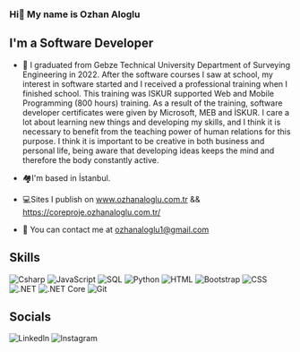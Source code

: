 ###  Hi👋 My name is Ozhan Aloglu

## I'm a Software Developer

- 💬 I graduated from Gebze Technical University Department of Surveying Engineering in 2022. After the software courses I saw at school, my interest in software started and I received a professional training when I finished school. This training was ISKUR supported Web and Mobile Programming (800 hours) training. As a result of the training, software developer certificates were given by Microsoft, MEB and İSKUR. I care a lot about learning new things and developing my skills, and I think it is necessary to benefit from the teaching power of human relations for this purpose. I think it is important to be creative in both business and personal life, being aware that developing ideas keeps the mind and therefore the body constantly active.


- :houses:I'm based in İstanbul.
- :computer:Sites I publish on 
www.ozhanaloglu.com.tr && https://coreproje.ozhanaloglu.com.tr/
- :e-mail: You can contact me at ozhanaloglu1@gmail.com


## Skills

![](https://i.hizliresim.com/isxv88v.png?raw=true "Csharp") ![](https://i.hizliresim.com/4cyysxr.png?raw=true "JavaScript") ![](https://i.hizliresim.com/av9x5xg.png?raw=true "SQL") ![](https://i.hizliresim.com/pc83ery.png?raw=true "Python") ![](https://i.hizliresim.com/kwrgn3g.png?raw=true "HTML") ![](https://i.hizliresim.com/5a1qepi.png?raw=true "Bootstrap") ![](https://i.hizliresim.com/az054si.png?raw=true "CSS") ![](https://i.hizliresim.com/4bdlfr9.png?raw=true ".NET") ![](https://i.hizliresim.com/78wxfxx.png?raw=true ".NET Core") ![](https://i.hizliresim.com/7be9gh1.png?raw=true "Git")

## Socials
![](https://i.hizliresim.com/qb6fwmh.png?raw=true "Linkedln") ![](https://i.hizliresim.com/68ayugq.png?raw=true "Instagram")
